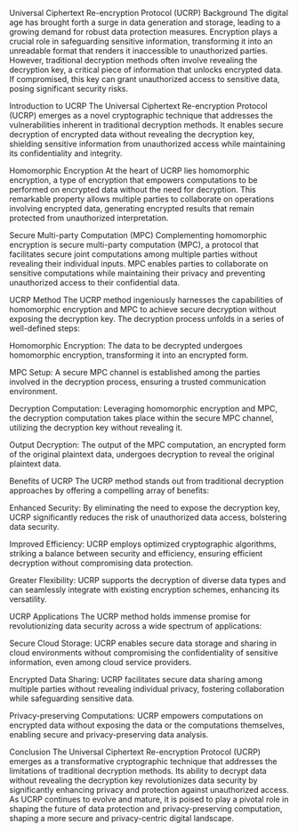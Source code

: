 Universal Ciphertext Re-encryption Protocol (UCRP)
Background
The digital age has brought forth a surge in data generation and storage, leading to a growing demand for robust data protection measures. Encryption plays a crucial role in safeguarding sensitive information, transforming it into an unreadable format that renders it inaccessible to unauthorized parties. However, traditional decryption methods often involve revealing the decryption key, a critical piece of information that unlocks encrypted data. If compromised, this key can grant unauthorized access to sensitive data, posing significant security risks.

Introduction to UCRP
The Universal Ciphertext Re-encryption Protocol (UCRP) emerges as a novel cryptographic technique that addresses the vulnerabilities inherent in traditional decryption methods. It enables secure decryption of encrypted data without revealing the decryption key, shielding sensitive information from unauthorized access while maintaining its confidentiality and integrity.

Homomorphic Encryption
At the heart of UCRP lies homomorphic encryption, a type of encryption that empowers computations to be performed on encrypted data without the need for decryption. This remarkable property allows multiple parties to collaborate on operations involving encrypted data, generating encrypted results that remain protected from unauthorized interpretation.

Secure Multi-party Computation (MPC)
Complementing homomorphic encryption is secure multi-party computation (MPC), a protocol that facilitates secure joint computations among multiple parties without revealing their individual inputs. MPC enables parties to collaborate on sensitive computations while maintaining their privacy and preventing unauthorized access to their confidential data.

UCRP Method
The UCRP method ingeniously harnesses the capabilities of homomorphic encryption and MPC to achieve secure decryption without exposing the decryption key. The decryption process unfolds in a series of well-defined steps:

Homomorphic Encryption: The data to be decrypted undergoes homomorphic encryption, transforming it into an encrypted form.

MPC Setup: A secure MPC channel is established among the parties involved in the decryption process, ensuring a trusted communication environment.

Decryption Computation: Leveraging homomorphic encryption and MPC, the decryption computation takes place within the secure MPC channel, utilizing the decryption key without revealing it.

Output Decryption: The output of the MPC computation, an encrypted form of the original plaintext data, undergoes decryption to reveal the original plaintext data.

Benefits of UCRP
The UCRP method stands out from traditional decryption approaches by offering a compelling array of benefits:

Enhanced Security: By eliminating the need to expose the decryption key, UCRP significantly reduces the risk of unauthorized data access, bolstering data security.

Improved Efficiency: UCRP employs optimized cryptographic algorithms, striking a balance between security and efficiency, ensuring efficient decryption without compromising data protection.

Greater Flexibility: UCRP supports the decryption of diverse data types and can seamlessly integrate with existing encryption schemes, enhancing its versatility.

UCRP Applications
The UCRP method holds immense promise for revolutionizing data security across a wide spectrum of applications:

Secure Cloud Storage: UCRP enables secure data storage and sharing in cloud environments without compromising the confidentiality of sensitive information, even among cloud service providers.

Encrypted Data Sharing: UCRP facilitates secure data sharing among multiple parties without revealing individual privacy, fostering collaboration while safeguarding sensitive data.

Privacy-preserving Computations: UCRP empowers computations on encrypted data without exposing the data or the computations themselves, enabling secure and privacy-preserving data analysis.

Conclusion
The Universal Ciphertext Re-encryption Protocol (UCRP) emerges as a transformative cryptographic technique that addresses the limitations of traditional decryption methods. Its ability to decrypt data without revealing the decryption key revolutionizes data security by significantly enhancing privacy and protection against unauthorized access. As UCRP continues to evolve and mature, it is poised to play a pivotal role in shaping the future of data protection and privacy-preserving computation, shaping a more secure and privacy-centric digital landscape. 